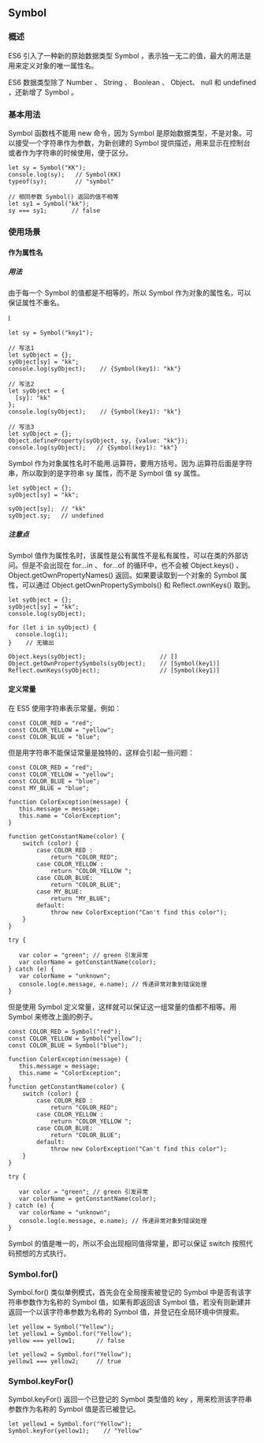 ﻿## Symbol

### 概述

ES6 引入了一种新的原始数据类型 Symbol ，表示独一无二的值，最大的用法是用来定义对象的唯一属性名。

ES6 数据类型除了 Number 、 String 、 Boolean 、 Object、 null 和 undefined ，还新增了 Symbol 。

### 基本用法

Symbol 函数栈不能用 new 命令，因为 Symbol 是原始数据类型，不是对象。可以接受一个字符串作为参数，为新创建的 Symbol 提供描述，用来显示在控制台或者作为字符串的时候使用，便于区分。

```
let sy = Symbol("KK");
console.log(sy);   // Symbol(KK)
typeof(sy);        // "symbol"
 
// 相同参数 Symbol() 返回的值不相等
let sy1 = Symbol("kk"); 
sy === sy1;       // false
```

### 使用场景

#### 作为属性名

##### 用法

由于每一个 Symbol 的值都是不相等的，所以 Symbol 作为对象的属性名，可以保证属性不重名。

l
```
let sy = Symbol("key1");
 
// 写法1
let syObject = {};
syObject[sy] = "kk";
console.log(syObject);    // {Symbol(key1): "kk"}
 
// 写法2
let syObject = {
  [sy]: "kk"
};
console.log(syObject);    // {Symbol(key1): "kk"}
 
// 写法3
let syObject = {};
Object.defineProperty(syObject, sy, {value: "kk"});
console.log(syObject);   // {Symbol(key1): "kk"}
```

Symbol 作为对象属性名时不能用.运算符，要用方括号。因为.运算符后面是字符串，所以取到的是字符串 sy 属性，而不是 Symbol 值 sy 属性。

```
let syObject = {};
syObject[sy] = "kk";
 
syObject[sy];  // "kk"
syObject.sy;   // undefined
```

##### 注意点

Symbol 值作为属性名时，该属性是公有属性不是私有属性，可以在类的外部访问。但是不会出现在 for...in 、 for...of 的循环中，也不会被 Object.keys() 、 Object.getOwnPropertyNames() 返回。如果要读取到一个对象的 Symbol 属性，可以通过 Object.getOwnPropertySymbols() 和 Reflect.ownKeys() 取到。

```
let syObject = {};
syObject[sy] = "kk";
console.log(syObject);
 
for (let i in syObject) {
  console.log(i);
}    // 无输出
 
Object.keys(syObject);                     // []
Object.getOwnPropertySymbols(syObject);    // [Symbol(key1)]
Reflect.ownKeys(syObject);                 // [Symbol(key1)]
```

#### 定义常量

在 ES5 使用字符串表示常量。例如：

```
const COLOR_RED = "red";
const COLOR_YELLOW = "yellow";
const COLOR_BLUE = "blue";
```

但是用字符串不能保证常量是独特的，这样会引起一些问题：

```
const COLOR_RED = "red";
const COLOR_YELLOW = "yellow";
const COLOR_BLUE = "blue";
const MY_BLUE = "blue";
 
function ColorException(message) {
   this.message = message;
   this.name = "ColorException";
}
 
function getConstantName(color) {
    switch (color) {
        case COLOR_RED :
            return "COLOR_RED";
        case COLOR_YELLOW :
            return "COLOR_YELLOW ";
        case COLOR_BLUE:
            return "COLOR_BLUE";
        case MY_BLUE:
            return "MY_BLUE";         
        default:
            throw new ColorException("Can't find this color");
    }
}
 
try {
   
   var color = "green"; // green 引发异常
   var colorName = getConstantName(color);
} catch (e) {
   var colorName = "unknown";
   console.log(e.message, e.name); // 传递异常对象到错误处理
}
```

但是使用 Symbol 定义常量，这样就可以保证这一组常量的值都不相等。用 Symbol 来修改上面的例子。

```
const COLOR_RED = Symbol("red");
const COLOR_YELLOW = Symbol("yellow");
const COLOR_BLUE = Symbol("blue");
 
function ColorException(message) {
   this.message = message;
   this.name = "ColorException";
}
function getConstantName(color) {
    switch (color) {
        case COLOR_RED :
            return "COLOR_RED";
        case COLOR_YELLOW :
            return "COLOR_YELLOW ";
        case COLOR_BLUE:
            return "COLOR_BLUE";
        default:
            throw new ColorException("Can't find this color");
    }
}
 
try {
   
   var color = "green"; // green 引发异常
   var colorName = getConstantName(color);
} catch (e) {
   var colorName = "unknown";
   console.log(e.message, e.name); // 传递异常对象到错误处理
}
```

Symbol 的值是唯一的，所以不会出现相同值得常量，即可以保证 switch 按照代码预想的方式执行。

### Symbol.for()

Symbol.for() 类似单例模式，首先会在全局搜索被登记的 Symbol 中是否有该字符串参数作为名称的 Symbol 值，如果有即返回该 Symbol 值，若没有则新建并返回一个以该字符串参数为名称的 Symbol 值，并登记在全局环境中供搜索。

```
let yellow = Symbol("Yellow");
let yellow1 = Symbol.for("Yellow");
yellow === yellow1;      // false
 
let yellow2 = Symbol.for("Yellow");
yellow1 === yellow2;     // true
```

### Symbol.keyFor()

Symbol.keyFor() 返回一个已登记的 Symbol 类型值的 key ，用来检测该字符串参数作为名称的 Symbol 值是否已被登记。

```
let yellow1 = Symbol.for("Yellow");
Symbol.keyFor(yellow1);    // "Yellow"
```
